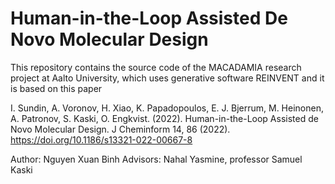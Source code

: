 Human-in-the-Loop Assisted De Novo Molecular Design
=================================================================================================================

This repository contains the source code of the MACADAMIA research project at Aalto University, which uses generative software REINVENT and it is based on this paper

I. Sundin, A. Voronov, H. Xiao, K. Papadopoulos, E. J. Bjerrum, M. Heinonen, A. Patronov, S. Kaski, O. Engkvist. (2022). Human-in-the-Loop Assisted de Novo Molecular Design. J Cheminform 14, 86 (2022). https://doi.org/10.1186/s13321-022-00667-8

Author: Nguyen Xuan Binh
Advisors: Nahal Yasmine, professor Samuel Kaski
